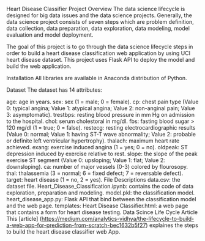 Heart Disease Classifier
Project Overview
The data science lifecycle is designed for big data issues and the data science projects. Generally, the data science project consists of seven steps which are problem definition, data collection, data preparation, data exploration, data modeling, model evaluation and model deployment.

The goal of this project is to go through the data science lifecycle steps in order to build a heart disease classification web application by using UCI heart disease dataset. This project uses Flask API to deploy the model and build the web application.

Installation
All libraries are available in Anaconda distribution of Python.

Dataset
The dataset has 14 attributes:

age: age in years.
sex: sex (1 = male; 0 = female).
cp: chest pain type (Value 0: typical angina; Value 1: atypical angina; Value 2: non-anginal pain; Value 3: asymptomatic).
trestbps: resting blood pressure in mm Hg on admission to the hospital.
chol: serum cholestoral in mg/dl.
fbs: fasting blood sugar > 120 mg/dl (1 = true; 0 = false).
restecg: resting electrocardiographic results (Value 0: normal; Value 1: having ST-T wave abnormality; Value 2: probable or definite left ventricular hypertrophy).
thalach: maximum heart rate achieved.
exang: exercise induced angina (1 = yes; 0 = no).
oldpeak: ST depression induced by exercise relative to rest.
slope: the slope of the peak exercise ST segment (Value 0: upsloping; Value 1: flat; Value 2: downsloping).
ca: number of major vessels (0-3) colored by flourosopy.
thal: thalassemia (3 = normal; 6 = fixed defect; 7 = reversable defect).
target: heart disease (1 = no, 2 = yes).
File Descriptions
data.csv: the dataset file.
Heart_Disease_Classification.ipynb: contains the code of data exploration, preparation and modeling.
model.pkl: the classification model.
heart_disease_app.py: Flask API that bind between the classification model and the web page.
templates:
Heart Disease Classifier.html: a web page that contains a form for heart disease testing.
Data Scince Life Cycle Article
This [article] (https://medium.com/analytics-vidhya/the-lifecycle-to-build-a-web-app-for-prediction-from-scratch-bec1632b5f27) explaines the steps to build the heart disease classifier web App.
